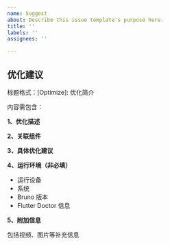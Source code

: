 ```yaml
---
name: Suggest
about: Describe this issue template's purpose here.
title: ''
labels: ''
assignees: ''

---
```


## 优化建议

标题格式：[Optimize]: 优化简介

内容需包含：

**1、优化描述**

**2、关联组件**

**3、具体优化建议**

**4、运行环境（非必填）**

* 运行设备
* 系统
* Bruno 版本
* Flutter Doctor 信息

**5、附加信息**

包括视频、图片等补充信息
